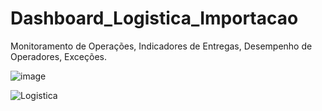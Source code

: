# Dashboard_Logistica_Importacao
Monitoramento de Operações, Indicadores de Entregas, Desempenho de Operadores, Exceções.

![image](https://github.com/Maia-Polonio/Dashboard_Logistica_Importacao/assets/131725481/1a173b31-8086-4fbb-bcbd-6e31981461c9)

![Logistica](https://github.com/Maia-Polonio/Dashboard_Logistica_Importacao/assets/131725481/d599a702-685b-4158-96f5-dad15f5952bd)
